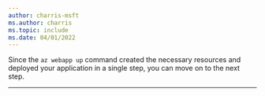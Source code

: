 ```yaml
---
author: charris-msft
ms.author: charris
ms.topic: include
ms.date: 04/01/2022
---
```

Since the `az webapp up` command created the necessary resources and deployed your application in a single step, you can move on to the next step.

---
